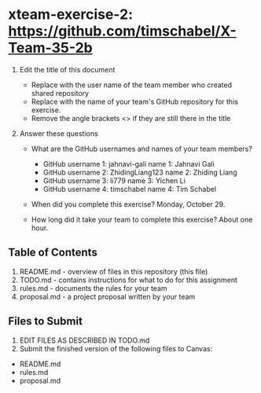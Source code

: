 # xteam-exercise-2: https://github.com/timschabel/X-Team-35-2b

1. Edit the title of this document
   * Replace <UserName> with the user name of the team member who created shared repository
   * Replace <GitHubRepositoryName> with the name of your team's GitHub repository for this exercise.
   * Remove the angle brackets <> if they are still there in the title

2. Answer these questions
   * What are the GitHub usernames and names of your team members?
       * GitHub username 1: jahnavi-gali     name 1: Jahnavi Gali
       * GitHub username 2: ZhidingLiang123  name 2: Zhiding Liang
       * GitHub username 3: li779            name 3: Yichen Li
       * GitHub username 4: timschabel       name 4: Tim Schabel

   * When did you complete this exercise? 
   Monday, October 29. 
   
   * How long did it take your team to complete this exercise? 
   About one hour.

## Table of Contents

1. README.md - overview of files in this repository (this file)
2. TODO.md - contains instructions for what to do for this assignment
3. rules.md - documents the rules for your team
4. proposal.md - a project proposal written by your team

## Files to Submit

1. EDIT FILES AS DESCRIBED IN TODO.md
2. Submit the finished version of the following files to Canvas:

* README.md
* rules.md
* proposal.md
